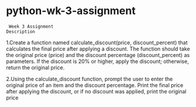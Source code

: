 # python-wk-3-assignment
     Week 3 Assignment
    Description
1.Create a function named calculate_discount(price, discount_percent) that calculates the final price after applying a discount. The function should take the original price (price) and the discount percentage (discount_percent) as parameters. If the discount is 20% or higher, apply the discount; otherwise, return the original price.

2.Using the calculate_discount function, prompt the user to enter the original price of an item and the discount percentage. Print the final price after applying the discount, or if no discount was applied, print the original price
